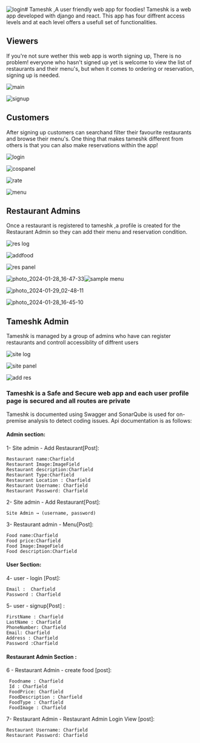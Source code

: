 ![login](https://github.com/user-attachments/assets/e8ffe6c6-f1e7-4d02-9ae9-6486a25bf7cd)# Tameshk ,A user friendly web app for foodies!
Tameshk is a web app developed with django and react. This app has four diffrent access levels and at each level offers a usefull set of functionalities.
## Viewers
If you're not sure wether this web app is worth signing up, There is no problem! everyone who hasn't signed up yet is welcome to view the list of restaurants and their menu's, but when it comes to ordering or reservation, signing up is needed.

![main](https://github.com/user-attachments/assets/b3e85903-bb50-456f-9d5c-11255e498fa1)


![signup](https://github.com/user-attachments/assets/34c56f2e-cd18-4c9e-af90-29f326eb2612)

## Customers
After signing up customers can searchand filter their favourite restaurants and browse their menu's. One thing that makes tameshk different from others is that you can also make reservations within the app!

![login](https://github.com/user-attachments/assets/8fe09268-4bd4-4e42-8c5a-90c79c12056c)

![cospanel](https://github.com/user-attachments/assets/d8529e08-659c-4af7-8d29-be7753712700)

![rate](https://github.com/user-attachments/assets/27bcd9ef-985e-4e94-9e98-f036d2a87530)

![menu](https://github.com/user-attachments/assets/2c64fe71-9089-42b8-84fe-3d605ea7ef84)

## Restaurant Admins
Once a restaurant is registered to tameshk ,a profile is created for the Restaurant Admin so they can add their menu and reservation condition.

![res log](https://github.com/user-attachments/assets/63990872-2b09-479c-aeaf-eb7455550431)

![addfood](https://github.com/user-attachments/assets/67e3eaae-0ce5-4d33-bdb5-d6482aa8230d)

![res panel](https://github.com/user-attachments/assets/0001f31f-dca2-4f0f-9702-81712c656dcf)

![photo_2024-01-28_16-47-33](https://github.com/user-attachments/assets/a52b56d5-0ae9-423c-b2e9-689071360019)![sample menu](https://github.com/user-attachments/assets/33c13c4a-573b-4333-9e5a-5322b14ffd7f)

![photo_2024-01-29_02-48-11](https://github.com/user-attachments/assets/1b8fabce-83e8-4b50-909a-994fb9b3dccb)

![photo_2024-01-28_16-45-10](https://github.com/user-attachments/assets/efc8c34c-ed87-4da6-93da-4e0b747a3860)


## Tameshk Admin
Tameshk is managed by a group of admins who have can register restaurants and controll accessiblity of diffrent users

![site log](https://github.com/user-attachments/assets/eb4cbb82-c7c9-4bc8-91ba-469efce6cf20)

![site panel](https://github.com/user-attachments/assets/eefb0eaf-3808-4c31-8a46-1de9d026040a)

![add res](https://github.com/user-attachments/assets/756d640d-1e5f-4544-a265-334a46414072)


### Tameshk is a Safe and Secure web app and each user profile page is secured and all routes are private
Tameshk is documented using Swagger and SonarQube is used for on-premise analysis to detect coding issues.
Api documentation is as follows:

#### Admin section:

1- Site admin - Add Restaurant[Post]:    

    Restaurant name:Charfield
    Restaurant Image:ImageField
    Restaurant description:Charfield
    Restaurant Type:Charfield
    Restaurant Location : Charfield
    Restaurant Username: Charfield
    Restaurant Password: Charfield

2- Site admin - Add Restaurant[Post]:

    Site Admin → (username, password)

3- Restaurant admin - Menu[Post]:

    Food name:Charfield
    Food price:Charfield
    Food Image:ImageField
    Food description:Charfield

#### User Section:


4- user - login [Post]:
               
    Email :  Charfield          
    Password : Charfield
 5- user - signup[Post] : 
 
    FirstName : Charfield 
    LastName : Charfield 
    PhoneNumber: Charfield 
    Email: Charfield 
    Address : Charfield 
    Password :Charfield 

#### Restaurant Admin Section :

6 - Restaurant Admin - create food [post]:

     Foodname : Charfield 
     Id : Charfield 
     FoodPrice: Charfield 
     FoodDescription : Charfield 
     FoodType : Charfield 
     FoodImage : Charfield 


7- Restaurant Admin - Restaurant Admin Login View [post]:

    Restaurant Username: Charfield 
    Restaurant Password: Charfield 
